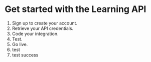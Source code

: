 # Get started with the Learning API

1. Sign up to create your account.
2. Retrieve your API credentials.
3. Code your integration.
4. Test.
5. Go live.
6. test
7. test success
